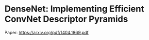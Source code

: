 # DenseNet: Implementing Efficient ConvNet Descriptor Pyramids

Paper: https://arxiv.org/pdf/1404.1869.pdf <br/>

